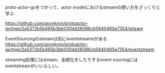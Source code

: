 proto-actor-goをつかって、actor modelにおけるstreamの使い方をざっくりと学ぶ

https://github.com/asynkron/protoactor-go/tree/2a5372b5b465b3bb030dd26086cb5840465e7354/stream


EventSourcingのstreamは別にeventstreamsがある  
https://github.com/asynkron/protoactor-go/tree/2a5372b5b465b3bb030dd26086cb5840465e7354/eventstream  

streaming処理にはstream、永続化をしたりするevent soucingにはeventstreamがいいらしい。
